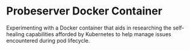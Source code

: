 # Probeserver Docker Container
Experimenting with a Docker container that aids in researching the self-healing capabilities afforded by Kubernetes to help manage issues encountered during pod lifecycle.
